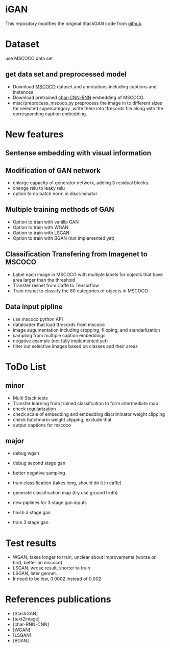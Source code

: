 # iGAN

This repository modifies the original StackGAN code from
[github](https://github.com/hanzhanggit/StackGAN).


# Dataset
use MSCOCO data set
## get data set and preprocessed model
- Download [MSCOCO](http://mscoco.org/dataset/#overview) dataset and annotations including captions and instances
- Download pretrained [char-CNN-RNN](https://github.com/reedscot/icml2016) embedding of MSCOCO.
- misc/preprocess_mscoco.py preprocess the image in to different sizes
for selected supercategory
,write them into tfrecords file along with the corresponding caption embedding.


# New features

## Sentense embedding with visual information

## Modification of GAN network
- enlarge capacity of generator network, adding 3 residual blocks.
- change relu to leaky relu
- option to no batch norm in discriminator

## Multiple training methods of GAN
- Option to trian with vanilla GAN
- Option to train with WGAN
- Option to train with LSGAN
- Option to train with BGAN (not implemented yet)

## Classification Transfering from Imagenet to MSCOCO
- Label each image in MSCOCO with multiple labels for objects that have area larger than the threshold
- Transfer resnet from Caffe to Tensorflow
- Train resnet to classify the 80 categories of objects in MSCOCO

## Data input pipline
- use mscoco python API
- dataloader that load tfrecords from mscoco
- image augumentation including cropping, flipping, and standarlization
- sampling from multiple caption embeddings
- negative example (not fully implemented yet)
- filter out selective images based on classes and their areas

<!-- potential other data set, not as good
yelp data set
visual genome data set
 -->

# ToDo List
## minor
- Multi Stack tests
- Transfer learning from trained classifcation to form intermediate map
- check regularization
- check scale of embedding and embedding discriminator weight clipping
- check batchnorm weight clipping, exclude that
- output captions for mscoco

## major
- debug wgan
- debug second stage gan
- better negative sampling

- train classification (takes long, should do it in caffe)
- generate classification map (try use ground truth)
- new piplines for 3 stage gan inputs 
- finish 3 stage gan
- train 3 stage gan

# Test results
- WGAN, takes longer to train, unclear about improvements (worse on bird, better on mscoco)
- LSGAN, wrose result, shorter to train
- LSGAN, later gennet.
- lr need to be low, 0.0002 instead of 0.002

# References publications
- [StackGAN]
- [text2image]
- [char-RNN-CNN]
- [WGAN]
- [LSGAN]
- [BGAN]

<!-- 
things to correct:
2_stage_1 wgan config not specify nobatchnorm, it use default large instead -->


<!-- 
# retest things!

lr rate not loaded need to used load

# scope things down to class generation instead of text generation?

# questions:

- regularization?


- own implementation
error possible discriminator variable sharing


- gate gradients -->


<!-- 
notes:

deconv may cause patterns, resize is better
 -->